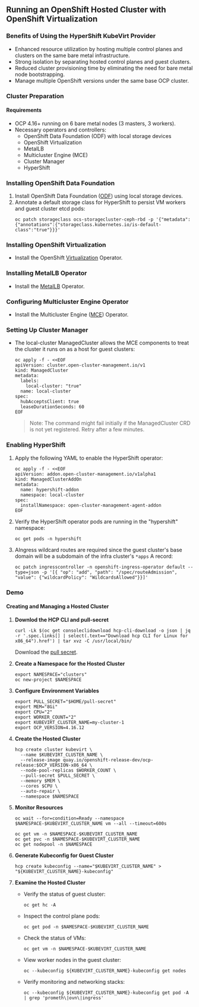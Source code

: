 ## Running an OpenShift Hosted Cluster with OpenShift Virtualization

### Benefits of Using the HyperShift KubeVirt Provider
- Enhanced resource utilization by hosting multiple control planes and clusters on the same bare metal infrastructure.
- Strong isolation by separating hosted control planes and guest clusters.
- Reduced cluster provisioning time by eliminating the need for bare metal node bootstrapping.
- Manage multiple OpenShift versions under the same base OCP cluster.

### Cluster Preparation
#### Requirements
- OCP 4.16+ running on 6 bare metal nodes (3 masters, 3 workers).
- Necessary operators and controllers:
  - OpenShift Data Foundation (ODF) with local storage devices
  - OpenShift Virtualization
  - MetalLB
  - Multicluster Engine (MCE)
  - Cluster Manager
  - HyperShift

### Installing OpenShift Data Foundation
1. Install OpenShift Data Foundation ([ODF](https://github.com/pancongliang/openshift/blob/main/storage/odf/readme.md)) using local storage devices.
2. Annotate a default storage class for HyperShift to persist VM workers and guest cluster etcd pods:
   ```
   oc patch storageclass ocs-storagecluster-ceph-rbd -p '{"metadata": {"annotations":{"storageclass.kubernetes.io/is-default-class":"true"}}}'
   ```

### Installing OpenShift Virtualization
- Install the OpenShift [Virtualization](https://github.com/pancongliang/openshift/blob/main/virtualization/readme.md) Operator.

### Installing MetalLB Operator
- Install the [MetalLB](https://github.com/pancongliang/openshift/blob/main/operator/metallb/readme.md) Operator.

### Configuring Multicluster Engine Operator
- Install the Multicluster Engine ([MCE](https://github.com/pancongliang/openshift/blob/main/operator/mce/readme.md)) Operator.

### Setting Up Cluster Manager
- The local-cluster ManagedCluster allows the MCE components to treat the cluster it runs on as a host for guest clusters:
  ```
  oc apply -f - <<EOF
  apiVersion: cluster.open-cluster-management.io/v1
  kind: ManagedCluster
  metadata:
    labels:
      local-cluster: "true"
    name: local-cluster
  spec:
    hubAcceptsClient: true
    leaseDurationSeconds: 60
  EOF
  ```
  > Note: The command might fail initially if the ManagedCluster CRD is not yet registered. Retry after a few minutes.

### Enabling HyperShift
1. Apply the following YAML to enable the HyperShift operator:
   ```
   oc apply -f - <<EOF
   apiVersion: addon.open-cluster-management.io/v1alpha1
   kind: ManagedClusterAddOn
   metadata:
     name: hypershift-addon
     namespace: local-cluster
   spec:
     installNamespace: open-cluster-management-agent-addon
   EOF
   ```
2. Verify the HyperShift operator pods are running in the "hypershift" namespace:
   ```
   oc get pods -n hypershift
   ```
3. AIngress wildcard routes are required since the guest cluster's base domain will be a subdomain of the infra cluster's `*apps` A record:
   ```
   oc patch ingresscontroller -n openshift-ingress-operator default --type=json -p '[{ "op": "add", "path": "/spec/routeAdmission", "value": {"wildcardPolicy": "WildcardsAllowed"}}]'
   ```

### Demo
####  Creating and Managing a Hosted Cluster

1. **Downlod the HCP CLI and pull-secret**
   ```
   curl -Lk $(oc get consoleclidownload hcp-cli-download -o json | jq -r '.spec.links[] | select(.text=="Download hcp CLI for Linux for x86_64").href') | tar xvz -C /usr/local/bin/
   ```
   Download the [pull secret](https://console.redhat.com/openshift/install/pull-secret).

2. **Create a Namespace for the Hosted Cluster**
   ```
   export NAMESPACE="clusters"
   oc new-project $NAMESPACE
   ```

3. **Configure Environment Variables**
   ```
   export PULL_SECRET="$HOME/pull-secret" 
   export MEM="8Gi"
   export CPU="2"
   export WORKER_COUNT="2"
   export KUBEVIRT_CLUSTER_NAME=my-cluster-1
   export OCP_VERSION=4.16.12
   ```

4. **Create the Hosted Cluster**
   ```
   hcp create cluster kubevirt \
     --name $KUBEVIRT_CLUSTER_NAME \
     --release-image quay.io/openshift-release-dev/ocp-release:$OCP_VERSION-x86_64 \
     --node-pool-replicas $WORKER_COUNT \
     --pull-secret $PULL_SECRET \
     --memory $MEM \
     --cores $CPU \
     --auto-repair \
     --namespace $NAMESPACE
   ```

5. **Monitor Resources**
   ```
   oc wait --for=condition=Ready --namespace $NAMESPACE-$KUBEVIRT_CLUSTER_NAME vm --all --timeout=600s
   
   oc get vm -n $NAMESPACE-$KUBEVIRT_CLUSTER_NAME
   oc get pvc -n $NAMESPACE-$KUBEVIRT_CLUSTER_NAME
   oc get nodepool -n $NAMESPACE
   ```

6. **Generate Kubeconfig for Guest Cluster**
   ```
   hcp create kubeconfig --name="$KUBEVIRT_CLUSTER_NAME" > "${KUBEVIRT_CLUSTER_NAME}-kubeconfig"
   ```

7. **Examine the Hosted Cluster**
   - Verify the status of guest cluster:
     ```
     oc get hc -A
      ```
   - Inspect the control plane pods:
     ```
     oc get pod -n $NAMESPACE-$KUBEVIRT_CLUSTER_NAME
     ```
   - Check the status of VMs:
     ```
     oc get vm -n $NAMESPACE-$KUBEVIRT_CLUSTER_NAME
     ```
   - View worker nodes in the guest cluster:
     ```
     oc --kubeconfig ${KUBEVIRT_CLUSTER_NAME}-kubeconfig get nodes
     ```
   - Verify monitoring and networking stacks:
     ```
     oc --kubeconfig ${KUBEVIRT_CLUSTER_NAME}-kubeconfig get pod -A | grep 'prometh\|ovn\|ingress'
     ```

